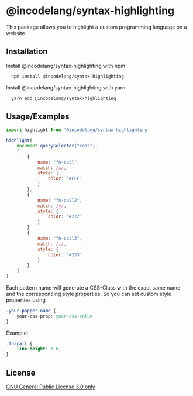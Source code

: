 
# @incodelang/syntax-highlighting

This package allows you to highlight a custom programming language on a website.


## Installation

Install @incodelang/syntax-highlighting with npm

```bash
  npm install @incodelang/syntax-highlighting
```

Install @incodelang/syntax-highlighting with yarn

```bash
  yarn add @incodelang/syntax-highlighting
```

## Usage/Examples

```javascript
import highlight from '@incodelang/syntax-highlighting'

highlight(
    document.querySelector("code"),
    [
        {
            name: "fn-call",
            match: /x/,
            style: {
                color: '#FFF'
            }
        },
        {
            name: "fn-call2",
            match: /y/,
            style: {
                color: '#222'
            }
        }
        {
            name: "fn-call3",
            match: /z/,
            style: {
                color: '#333'
            }
        }
    ]
)
```


Each pattern name will generate a CSS-Class with the exact same name and the corresponding style properties.
So you can set custom style properties using

```css
.your-papper-name {
    your-css-prop: your-css-value
}
```

Example:
```css
.fn-call {
    line-height: 1.6;
}
```
## License

[GNU General Public License 3.0 only](https://choosealicense.com/licenses/gpl-3.0/)

